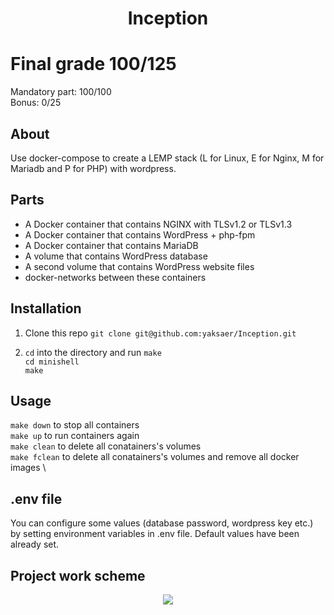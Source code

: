 <h1 align="center">Inception</h1>

# Final grade 100/125

Mandatory part: 100/100 \
Bonus: 0/25

## About
Use docker-compose to create a LEMP stack (L for Linux, E for Nginx, M for Mariadb and P for PHP) with wordpress.

## Parts

 - A Docker container that contains NGINX with TLSv1.2 or TLSv1.3
 - A Docker container that contains WordPress + php-fpm
 - A Docker container that contains MariaDB
 - A volume that contains WordPress database
 - A second volume that contains WordPress website files
 - docker-networks between these containers

## Installation
1. Clone this repo
`git clone git@github.com:yaksaer/Inception.git`

2. `cd` into the directory and run `make` \
        `cd minishell` \
        `make`
## Usage
  `make down` to stop all containers \
  `make up` to run containers again \
  `make clean` to delete all conatainers's volumes \
  `make fclean` to delete all conatainers's volumes and remove all docker images \
  
## .env file
You can configure some values (database password, wordpress key etc.) by setting environment variables in .env file.
Default values have been already set.

## Project work scheme
<p align="center">

<img src="https://github.com/yaksaer/images-vault/blob/master/Screenshot%20from%202021-11-09%2019-43-17.png?raw=true" >
</p>

